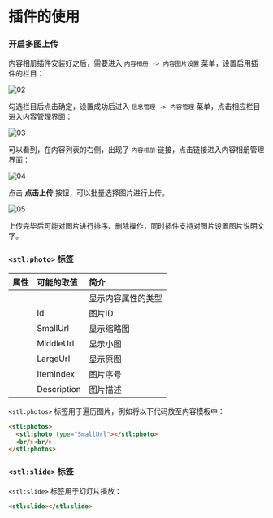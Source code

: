 # 插件的使用

### 开启多图上传

内容相册插件安装好之后，需要进入 `内容相册 -> 内容图片设置` 菜单，设置启用插件的栏目：

![02](/assets/img/plugin/photos/02.png)

勾选栏目后点击确定，设置成功后进入 `信息管理 -> 内容管理` 菜单，点击相应栏目进入内容管理界面：

![03](/assets/img/plugin/photos/03.png)

可以看到，在内容列表的右侧，出现了 `内容相册` 链接，点击链接进入内容相册管理界面：

![04](/assets/img/plugin/photos/04.png)

点击 **点击上传** 按钮，可以批量选择图片进行上传。

![05](/assets/img/plugin/photos/05.png)

上传完毕后可能对图片进行排序、删除操作，同时插件支持对图片设置图片说明文字。

### `<stl:photo>` 标签

| 属性 | 可能的取值 | 简介 |
| :----- | :----- | :----- |
|  |  | 显示内容属性的类型 |
|  | Id | 图片ID |
|  | SmallUrl | 显示缩略图 |
|  | MiddleUrl | 显示小图 |
|  | LargeUrl | 显示原图 |
|  | ItemIndex | 图片序号 |
|  | Description | 图片描述 |

`<stl:photos>` 标签用于遍历图片，例如将以下代码放至内容模板中：

```html
<stl:photos>
  <stl:photo type="SmallUrl"></stl:photo>
  <br/><br/>
</stl:photos>
```

### `<stl:slide>` 标签

`<stl:slide>` 标签用于幻灯片播放：

```html
<stl:slide></stl:slide>
```